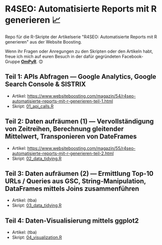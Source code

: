 # R4SEO: Automatisierte Reports mit R generieren 📈
Repo für die R-Skripte der Artikelserie "R4SEO: Automatisierte Reports mit R generieren" aus der Website Boosting.

Wenn ihr Fragen oder Anregungen zu den Skripten oder den Artikeln habt, freue ich mich auf euren Besuch in der dafür gegründeten Facebook-Gruppe **[OmPyR](https://www.facebook.com/groups/ompyr/)**. 😊

## Teil 1: APIs Abfragen — Google Analytics, Google Search Console & SISTRIX
- Artikel: https://www.websiteboosting.com/magazin/54/r4seo-automatisierte-reports-mit-r-generieren-teil-1.html
- Skript: [01_api_calls.R](https://github.com/gettractiongmbh/r4seo_ws/blob/master/01_api_calls.R)

## Teil 2: Daten aufräumen (1) — Vervollständigung von Zeitreihen, Berechnung gleitender Mittelwert, Transponieren von DateFrames
- Artikel: https://www.websiteboosting.com/magazin/55/r4seo-automatisierte-reports-mit-r-generieren-teil-2.html
- Skript: [02_data_tidying.R](https://github.com/gettractiongmbh/r4seo_ws/blob/master/02_data_tidying.R)

## Teil 3: Daten aufräumen (2) — Ermittlung Top-10 URLs / Queries aus GSC, String-Manipulation, DataFrames mittels Joins zusammenführen
- Artikel: (tba)
- Skript: [03_data_tidying.R](https://github.com/gettractiongmbh/r4seo_ws/blob/master/03_data_tidying.R)

## Teil 4: Daten-Visualisierung mittels ggplot2
- Artikel: (tba)
- Skript: [04_visualization.R](https://github.com/gettractiongmbh/r4seo_ws/blob/master/04_visualization.R)
